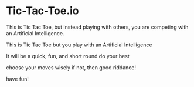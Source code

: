 # Tic-Tac-Toe.io
This is Tic Tac Toe, but instead playing with others, you are competing with an Artificial Intelligence. 


This is Tic Tac Toe
but you play with an Artificial Intelligence

It will be a quick, fun, and short round
do your best

choose your moves wisely
if not, then good riddance!

have fun!
